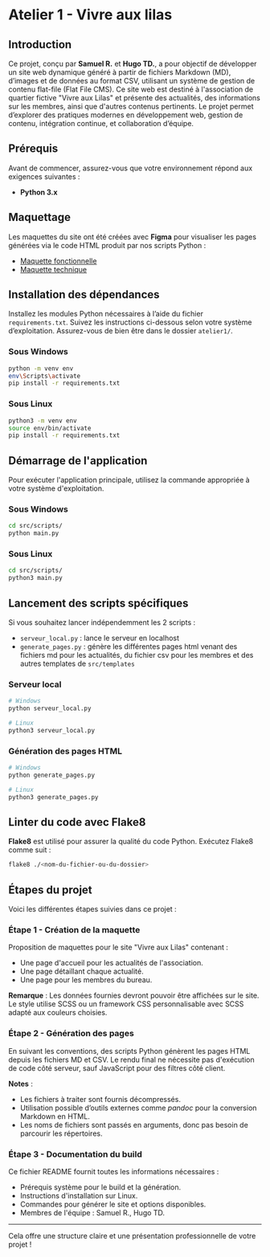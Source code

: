# Atelier 1 - Vivre aux lilas

## Introduction
Ce projet, conçu par **Samuel R.** et **Hugo TD.**, a pour objectif de développer un site web dynamique généré à partir de fichiers Markdown (MD), d’images et de données au format CSV, utilisant un système de gestion de contenu flat-file (Flat File CMS). Ce site web est destiné à l'association de quartier fictive "Vivre aux Lilas" et présente des actualités, des informations sur les membres, ainsi que d'autres contenus pertinents. Le projet permet d’explorer des pratiques modernes en développement web, gestion de contenu, intégration continue, et collaboration d’équipe.

## Prérequis
Avant de commencer, assurez-vous que votre environnement répond aux exigences suivantes :
- **Python 3.x**

## Maquettage
Les maquettes du site ont été créées avec **Figma** pour visualiser les pages générées via le code HTML produit par nos scripts Python :

- [Maquette fonctionnelle](https://www.figma.com/proto/A7XB9N5xIFljSMUCcSJmdS/Vivre-aux-lilas?node-id=0-1&t=ffc2pUzq8Q6EPEvB-1)
- [Maquette technique](https://www.figma.com/design/A7XB9N5xIFljSMUCcSJmdS/Vivre-aux-lilas?node-id=0-1&m=dev&t=ffc2pUzq8Q6EPEvB-1)

## Installation des dépendances
Installez les modules Python nécessaires à l’aide du fichier `requirements.txt`. Suivez les instructions ci-dessous selon votre système d’exploitation. Assurez-vous de bien être dans le dossier `atelier1/`.

### Sous Windows
```bash
python -m venv env
env\Scripts\activate
pip install -r requirements.txt
```

### Sous Linux
```bash
python3 -m venv env
source env/bin/activate
pip install -r requirements.txt
```

## Démarrage de l'application
Pour exécuter l'application principale, utilisez la commande appropriée à votre système d'exploitation.

### Sous Windows
```bash
cd src/scripts/
python main.py
```

### Sous Linux
```bash
cd src/scripts/
python3 main.py
```

## Lancement des scripts spécifiques
Si vous souhaitez lancer indépendemment les 2 scripts : 
- `serveur_local.py` : lance le serveur en localhost
- `generate_pages.py` : génère les différentes pages html venant des fichiers md pour les actualités, du fichier csv pour les membres et des autres templates de `src/templates`

### Serveur local
```bash
# Windows
python serveur_local.py

# Linux
python3 serveur_local.py
```

### Génération des pages HTML
```bash
# Windows
python generate_pages.py

# Linux
python3 generate_pages.py
```

## Linter du code avec Flake8
**Flake8** est utilisé pour assurer la qualité du code Python. Exécutez Flake8 comme suit :

```bash
flake8 ./<nom-du-fichier-ou-du-dossier>
```

## Étapes du projet
Voici les différentes étapes suivies dans ce projet :

### Étape 1 - Création de la maquette
Proposition de maquettes pour le site "Vivre aux Lilas" contenant :
- Une page d'accueil pour les actualités de l'association.
- Une page détaillant chaque actualité.
- Une page pour les membres du bureau.

**Remarque** : Les données fournies devront pouvoir être affichées sur le site. Le style utilise SCSS ou un framework CSS personnalisable avec SCSS adapté aux couleurs choisies.

### Étape 2 - Génération des pages
En suivant les conventions, des scripts Python génèrent les pages HTML depuis les fichiers MD et CSV. Le rendu final ne nécessite pas d'exécution de code côté serveur, sauf JavaScript pour des filtres côté client.

**Notes** :
- Les fichiers à traiter sont fournis décompressés.
- Utilisation possible d’outils externes comme *pandoc* pour la conversion Markdown en HTML.
- Les noms de fichiers sont passés en arguments, donc pas besoin de parcourir les répertoires.

### Étape 3 - Documentation du build
Ce fichier README fournit toutes les informations nécessaires :
- Prérequis système pour le build et la génération.
- Instructions d'installation sur Linux.
- Commandes pour générer le site et options disponibles.
- Membres de l'équipe : Samuel R., Hugo TD.

---

Cela offre une structure claire et une présentation professionnelle de votre projet !
